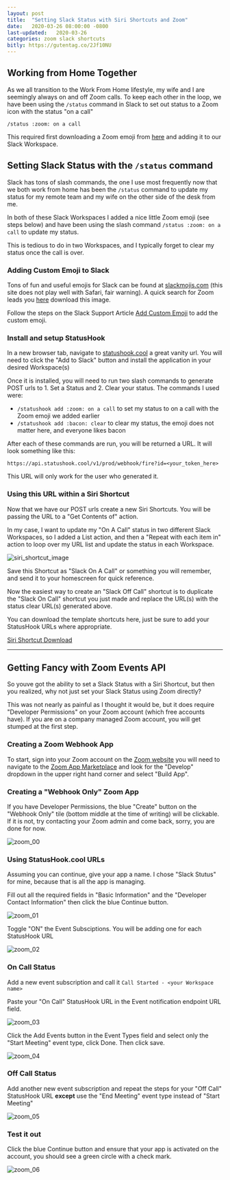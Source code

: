 ```yaml
---
layout: post
title:  "Setting Slack Status with Siri Shortcuts and Zoom"
date:   2020-03-26 08:00:00 -0800
last-updated:   2020-03-26
categories: zoom slack shortcuts
bitly: https://gutentag.co/2Jf10NU
---
```


## Working from Home Together

As we all transition to the Work From Home lifestyle, my wife and I are seemingly always on and off Zoom calls. To keep each other in the loop, we have been using the `/status` command in Slack to set out status to a Zoom icon with the status "on a call"

`/status :zoom: on a call`

This required first downloading a Zoom emoji from [here](https://emojis.slackmojis.com/emojis/images/1567179639/6288/zoom.png?1567179639) and adding it to our Slack Workspace.

## Setting Slack Status with the `/status` command

Slack has tons of slash commands, the one I use most frequently now that we both work from home has been the `/status` command to update my status for my remote team and my wife on the other side of the desk from me.

In both of these Slack Workspaces I added a nice little Zoom emoji (see steps below) and have been using the slash command `/status :zoom: on a call` to update my status.

This is tedious to do in two Workspaces, and I typically forget to clear my status once the call is over.

### Adding Custom Emoji to Slack

Tons of fun and useful emojis for Slack can be found at [slackmojis.com](https://slackmojis.com/) (this site does not play well with Safari, fair warning).  A quick search for Zoom leads you [here](https://emojis.slackmojis.com/emojis/images/1567179639/6288/zoom.png?1567179639) download this image.

Follow the steps on the Slack Support Article [Add Custom Emoji](https://slack.com/help/articles/206870177-Add-custom-emoji) to add the custom emoji.

### Install and setup StatusHook

In a new browser tab, navigate to [statushook.cool](https://www.statushook.cool/) a great vanity url.  You will need to click the "Add to Slack" button and install the application in your desired Workspace(s)

Once it is installed, you will need to run two slash commands to generate POST urls to 1. Set a Status and 2. Clear your status.  The commands I used were:

- `/statushook add :zoom: on a call` to set my status to on a call with the Zoom emoji we added earlier
- `/statushook add :bacon: clear` to clear my status, the emoji does not matter here, and everyone likes bacon

After each of these commands are run, you will be returned a URL.  It will look something like this:

`https://api.statushook.cool/v1/prod/webhook/fire?id=<your_token_here>`

This URL will only work for the user who generated it.

### Using this URL within a Siri Shortcut

Now that we have our POST urls create a new Siri Shortcuts.  You will be passing the URL to a "Get Contents of" action.

In my case, I want to update my "On A Call" status in two different Slack Workspaces, so I added a List action, and then a "Repeat with each item in" action to loop over my URL list and update the status in each Workspace.

![siri_shortcut_image](https://i.imgur.com/3BErYFI.jpg)

Save this Shortcut as "Slack On A Call" or something you will remember, and send it to your homescreen for quick reference.

Now the easiest way to create an "Slack Off Call" shortcut is to duplicate the "Slack On Call" shortcut you just made and replace the URL(s) with the status clear URL(s) generated above.

You can download the template shortcuts here, just be sure to add your StatusHook URLs where appropriate.

[Siri Shortcut Download](https://gutentag.co/3byuGlf)

---

## Getting Fancy with Zoom Events API

So youve got the ability to set a Slack Status with a Siri Shortcut, but then you realized, why not just set your Slack Status using Zoom directly?

This was not nearly as painful as I thought it would be, but it does require "Developer Permissions" on your Zoom account (which free accounts have).  If you are on a company managed Zoom account, you will get stumped at the first step.

### Creating a Zoom Webhook App

To start, sign into your Zoom account on the [Zoom website](https://www.zoom.us) you will need to navigate to the [Zoom App Marketplace](https://marketplace.zoom.us/) and look for the "Develop" dropdown in the upper right hand corner and select "Build App".

### Creating a "Webhook Only" Zoom App

If you have Developer Permissions, the blue "Create" button on the "Webhook Only" tile (bottom middle at the time of writing) will be clickable.  If it is not, try contacting your Zoom admin and come back, sorry, you are done for now.

![zoom_00](https://i.imgur.com/1kkszq2.png)

### Using StatusHook.cool URLs

Assuming you can continue, give your app a name.  I chose "Slack Stutus" for mine, because that is all the app is managing.

Fill out all the required fields in "Basic Information" and the "Developer Contact Information" then click the blue Continue button.

![zoom_01](https://i.imgur.com/zc2TZQS.png)

Toggle "ON" the Event Subsciptions. You will be adding one for each StatusHook URL

![zoom_02](https://i.imgur.com/LdBEuWD.png)

### On Call Status

Add a new event subscription and call it `Call Started - <your Workspace name>`

Paste your "On Call" StatusHook URL in the Event notification endpoint URL field.

![zoom_03](https://i.imgur.com/dedjKzS.png)

Click the Add Events button in the Event Types field and select only the "Start Meeting" event type, click Done. Then click save.

![zoom_04](https://i.imgur.com/glOGrsz.png)

### Off Call Status

Add another new event subscription and repeat the steps for your "Off Call" StatusHook URL **except** use the "End Meeting" event type instead of "Start Meeting"

![zoom_05](https://i.imgur.com/FzO9YdS.png)

### Test it out

Click the blue Continue button and ensure that your app is activated on the account, you should see a green circle with a check mark.

![zoom_06](https://i.imgur.com/qSjVwjr.png)
